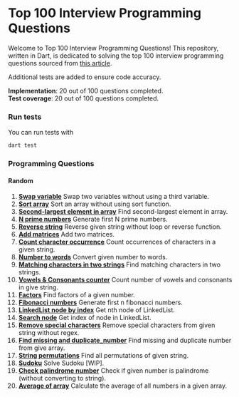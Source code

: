 # Top 100 Interview Programming Questions

Welcome to Top 100 Interview Programming Questions! This repository, written in Dart, is dedicated to solving the top
100 interview programming questions sourced
from [this article](https://shirsh94.medium.com/top-100-interview-programming-questions-that-asks-many-times-5c5bf36449ab).

Additional tests are added to ensure code accuracy.

**Implementation**: 20 out of 100 questions completed.  
**Test coverage**: 20 out of 100 questions completed.

### Run tests

You can run tests with

```bash
dart test
```

### Programming Questions

#### Random

1. [<b>Swap variable</b>](https://github.com/sharmadhiraj/top-100-interview-programming-questions/blob/main/src/random/swap.dart)
   Swap two variables without using a third variable.
2. [<b>Sort array</b>](https://github.com/sharmadhiraj/top-100-interview-programming-questions/blob/main/src/random/sort_array.dart)
   Sort an array without using sort function.
3. [<b>Second-largest element in array</b>](https://github.com/sharmadhiraj/top-100-interview-programming-questions/blob/main/src/random/second_largest_element.dart)
   Find second-largest element in array.
4. [<b>N prime numbers</b>](https://github.com/sharmadhiraj/top-100-interview-programming-questions/blob/main/src/random/n_prime_numbers.dart)
   Generate first N prime numbers.
5. [<b>Reverse string</b>](https://github.com/sharmadhiraj/top-100-interview-programming-questions/blob/main/src/random/reverse_string.dart)
   Reverse given string without loop or reverse function.
6. [<b>Add matrices</b>](https://github.com/sharmadhiraj/top-100-interview-programming-questions/blob/main/src/random/add_matrix.dart)
   Add two matrices.
7. [<b>Count character occurrence</b>](https://github.com/sharmadhiraj/top-100-interview-programming-questions/blob/main/src/random/count_character_occurrence.dart)
   Count occurrences of characters in a given string.
8. [<b>Number to words</b>](https://github.com/sharmadhiraj/top-100-interview-programming-questions/blob/main/src/random/number_to_words.dart)
   Convert given number to words.
9. [<b>Matching characters in two strings</b>](https://github.com/sharmadhiraj/top-100-interview-programming-questions/blob/main/src/random/matching_characters.dart)
   Find matching characters in two strings.
10. [<b>Vowels & Consonants counter</b>](https://github.com/sharmadhiraj/top-100-interview-programming-questions/blob/main/src/random/count_vowels_consonants.dart)
    Count number of vowels and consonants in give string.
11. [<b>Factors</b>](https://github.com/sharmadhiraj/top-100-interview-programming-questions/blob/main/src/random/factors_of_number.dart)
    Find factors of a given number.
12. [<b>Fibonacci numbers</b>](https://github.com/sharmadhiraj/top-100-interview-programming-questions/blob/main/src/random/fibonacci_numbers.dart)
    Generate first n fibonacci numbers.
13. [<b>LinkedList node by index</b>](https://github.com/sharmadhiraj/top-100-interview-programming-questions/blob/main/src/random/nth_node_linked_list.dart)
    Get nth node of LinkedList.
14. [<b>Search node</b>](https://github.com/sharmadhiraj/top-100-interview-programming-questions/blob/main/src/random/search_node_linked_list.dart)
    Get index of node in LinkedList.
15. [<b>Remove special characters</b>](https://github.com/sharmadhiraj/top-100-interview-programming-questions/blob/main/src/random/remove_special_characters.dart)
    Remove special characters from given string without regex.
16. [<b>Find missing and duplicate_number</b>](https://github.com/sharmadhiraj/top-100-interview-programming-questions/blob/main/src/random/remove_special_characters.dart)
    Find missing and duplicate number from give array.
17. [<b>String permutations</b>](https://github.com/sharmadhiraj/top-100-interview-programming-questions/blob/main/src/random/string_permutations.dart)
    Find all permutations of given string.
18. [<b>Sudoku</b>](https://github.com/sharmadhiraj/top-100-interview-programming-questions/blob/main/src/random/string_permutations.dart)
    Solve Sudoku [WIP].
19. [<b>Check palindrome number</b>](https://github.com/sharmadhiraj/top-100-interview-programming-questions/blob/main/src/random/string_permutations.dart)
    Check if given number is palindrome (without converting to string).
20. [<b>Average of array</b>](https://github.com/sharmadhiraj/top-100-interview-programming-questions/blob/main/src/random/average_of_array.dart)
    Calculate the average of all numbers in a given array.